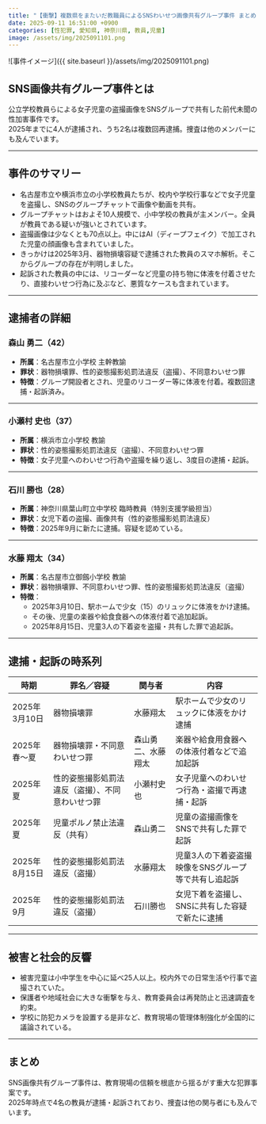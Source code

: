 ```yaml
---
title: "【衝撃】複数県をまたいだ教職員によるSNSわいせつ画像共有グループ事件 まとめ【卑劣】"
date: 2025-09-11 16:51:00 +0900
categories: [性犯罪, 愛知県, 神奈川県, 教員,児童]
image: /assets/img/2025091101.png
---
```

![事件イメージ]({{ site.baseurl }}/assets/img/2025091101.png)


## SNS画像共有グループ事件とは

公立学校教員らによる女子児童の盗撮画像をSNSグループで共有した前代未聞の性加害事件です。  
2025年までに4人が逮捕され、うち2名は複数回再逮捕。捜査は他のメンバーにも及んでいます。

---

## 事件のサマリー

- 名古屋市立や横浜市立の小学校教員たちが、校内や学校行事などで女子児童を盗撮し、SNSのグループチャットで画像や動画を共有。  
- グループチャットはおよそ10人規模で、小中学校の教員が主メンバー。全員が教員である疑いが強いとされています。  
- 盗撮画像は少なくとも70点以上。中にはAI（ディープフェイク）で加工された児童の顔画像も含まれていました。  
- きっかけは2025年3月、器物損壊容疑で逮捕された教員のスマホ解析。そこからグループの存在が判明しました。  
- 起訴された教員の中には、リコーダーなど児童の持ち物に体液を付着させたり、直接わいせつ行為に及ぶなど、悪質なケースも含まれています。  

---

## 逮捕者の詳細

### 森山 勇二（42）
- **所属**：名古屋市立小学校 主幹教諭  
- **罪状**：器物損壊罪、性的姿態撮影処罰法違反（盗撮）、不同意わいせつ罪  
- **特徴**：グループ開設者とされ、児童のリコーダー等に体液を付着。複数回逮捕・起訴済み。  

---

### 小瀬村 史也（37）
- **所属**：横浜市立小学校 教諭  
- **罪状**：性的姿態撮影処罰法違反（盗撮）、不同意わいせつ罪  
- **特徴**：女子児童へのわいせつ行為や盗撮を繰り返し、3度目の逮捕・起訴。  

---

### 石川 勝也（28）
- **所属**：神奈川県葉山町立中学校 臨時教員（特別支援学級担当）  
- **罪状**：女児下着の盗撮、画像共有（性的姿態撮影処罰法違反）  
- **特徴**：2025年9月に新たに逮捕。容疑を認めている。  

---

### 水藤 翔太（34）
- **所属**：名古屋市立御劔小学校 教諭  
- **罪状**：器物損壊罪、不同意わいせつ罪、性的姿態撮影処罰法違反（盗撮）  
- **特徴**：  
  - 2025年3月10日、駅ホームで少女（15）のリュックに体液をかけ逮捕。  
  - その後、児童の楽器や給食食器への体液付着で追加起訴。  
  - 2025年8月15日、児童3人の下着姿を盗撮・共有した罪で追起訴。  

---

## 逮捕・起訴の時系列

| 時期 | 罪名／容疑 | 関与者 | 内容 |
|------|-------------|--------|------|
| 2025年3月10日 | 器物損壊罪 | 水藤翔太 | 駅ホームで少女のリュックに体液をかけ逮捕 |
| 2025年春〜夏 | 器物損壊罪・不同意わいせつ罪 | 森山勇二、水藤翔太 | 楽器や給食用食器への体液付着などで追加起訴 |
| 2025年夏 | 性的姿態撮影処罰法違反（盗撮）、不同意わいせつ罪 | 小瀬村史也 | 女子児童へのわいせつ行為・盗撮で再逮捕・起訴 |
| 2025年夏 | 児童ポルノ禁止法違反（共有） | 森山勇二 | 児童の盗撮画像をSNSで共有した罪で起訴 |
| 2025年8月15日 | 性的姿態撮影処罰法違反（盗撮） | 水藤翔太 | 児童3人の下着姿盗撮映像をSNSグループ等で共有し追起訴 |
| 2025年9月 | 性的姿態撮影処罰法違反（盗撮） | 石川勝也 | 女児下着を盗撮し、SNSに共有した容疑で新たに逮捕 |

---

## 被害と社会的反響

- 被害児童は小中学生を中心に延べ25人以上。校内外での日常生活や行事で盗撮されていた。  
- 保護者や地域社会に大きな衝撃を与え、教育委員会は再発防止と迅速調査を約束。  
- 学校に防犯カメラを設置する是非など、教育現場の管理体制強化が全国的に議論されている。  

---

## まとめ

SNS画像共有グループ事件は、教育現場の信頼を根底から揺るがす重大な犯罪事案です。  
2025年時点で4名の教員が逮捕・起訴されており、捜査は他の関与者にも及んでいます。  
